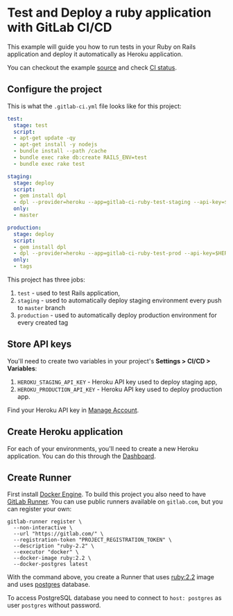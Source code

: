 # Test and Deploy a ruby application with GitLab CI/CD

This example will guide you how to run tests in your Ruby on Rails application and deploy it automatically as Heroku application.

You can checkout the example [source](https://gitlab.com/ayufan/ruby-getting-started) and check [CI status](https://gitlab.com/ayufan/ruby-getting-started/builds?scope=all).

## Configure the project

This is what the `.gitlab-ci.yml` file looks like for this project:

```yaml
test:
  stage: test
  script:
  - apt-get update -qy
  - apt-get install -y nodejs
  - bundle install --path /cache
  - bundle exec rake db:create RAILS_ENV=test
  - bundle exec rake test

staging:
  stage: deploy
  script:
  - gem install dpl
  - dpl --provider=heroku --app=gitlab-ci-ruby-test-staging --api-key=$HEROKU_STAGING_API_KEY
  only:
  - master

production:
  stage: deploy
  script:
  - gem install dpl
  - dpl --provider=heroku --app=gitlab-ci-ruby-test-prod --api-key=$HEROKU_PRODUCTION_API_KEY
  only:
  - tags
```

This project has three jobs:
1. `test` - used to test Rails application,
2. `staging` - used to automatically deploy staging environment every push to `master` branch
3. `production` - used to automatically deploy production environment for every created tag

## Store API keys

You'll need to create two variables in your project's **Settings > CI/CD > Variables**:

1. `HEROKU_STAGING_API_KEY` - Heroku API key used to deploy staging app,
2. `HEROKU_PRODUCTION_API_KEY` - Heroku API key used to deploy production app.

Find your Heroku API key in [Manage Account](https://dashboard.heroku.com/account).

## Create Heroku application

For each of your environments, you'll need to create a new Heroku application.
You can do this through the [Dashboard](https://dashboard.heroku.com/).

## Create Runner

First install [Docker Engine](https://docs.docker.com/installation/).
To build this project you also need to have [GitLab Runner](https://about.gitlab.com/gitlab-ci/#gitlab-runner).
You can use public runners available on `gitlab.com`, but you can register your own:

```
gitlab-runner register \
  --non-interactive \
  --url "https://gitlab.com/" \
  --registration-token "PROJECT_REGISTRATION_TOKEN" \
  --description "ruby-2.2" \
  --executor "docker" \
  --docker-image ruby:2.2 \
  --docker-postgres latest
```

With the command above, you create a Runner that uses [ruby:2.2](https://hub.docker.com/r/_/ruby/) image and uses [postgres](https://hub.docker.com/r/_/postgres/) database.

To access PostgreSQL database you need to connect to `host: postgres` as user `postgres` without password.
